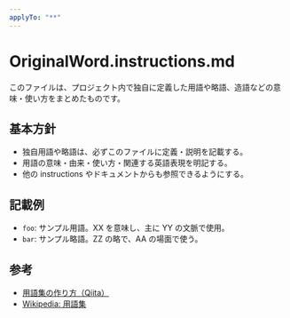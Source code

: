 ```yaml
---
applyTo: "**"
---
```


# OriginalWord.instructions.md

このファイルは、プロジェクト内で独自に定義した用語や略語、造語などの意味・使い方をまとめたものです。

## 基本方針

- 独自用語や略語は、必ずこのファイルに定義・説明を記載する。
- 用語の意味・由来・使い方・関連する英語表現を明記する。
- 他の instructions やドキュメントからも参照できるようにする。

## 記載例

- `foo`: サンプル用語。XX を意味し、主に YY の文脈で使用。
- `bar`: サンプル略語。ZZ の略で、AA の場面で使う。

## 参考

- [用語集の作り方（Qiita）](https://qiita.com/)
- [Wikipedia: 用語集](https://ja.wikipedia.org/wiki/用語集)
